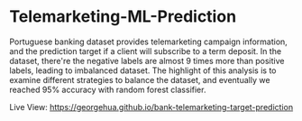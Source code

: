 # Telemarketing-ML-Prediction

Portuguese banking dataset provides telemarketing campaign information, and the prediction target if a client will subscribe to a term deposit. In the dataset, there're the negative labels are almost 9 times more than positive labels, leading to imbalanced dataset. The highlight of this analysis is to examine different strategies to balance the dataset, and eventually we reached 95% accuracy with random forest classifier.



Live View: https://georgehua.github.io/bank-telemarketing-target-prediction

